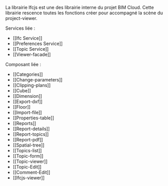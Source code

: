 La librairie Ifcjs est une des librairie interne du projet BIM Cloud.
Cette librairie rescence toutes les fonctions créer pour accompagné la scène du project-viewer.

Services liée :

- [[Ifc Service]]
- [[Preferences Service]]
- [[Topic Service]]
- [[Viewer-facade]]

Composant liée :

 - [[Categories]]
 - [[Change-parameters]]
 - [[Clipping-plans]]
 - [[Cube]]
 - [[Dimension]]
 - [[Export-dxf]]
 - [[Floor]]
 - [[Import-file]]
 - [[Properties-table]]
 - [[Reports]]
 - [[Report-details]]
 - [[Report-topics]]
 - [[Report-pdf]]
 - [[Spatial-tree]]
 - [[Topics-list]]
 - [[Topic-form]]
 - [[Topic-viewer]]
 - [[Topic-Edit]]
 - [[Comment-Edit]]
 - [[Ifcjs-viewer]]